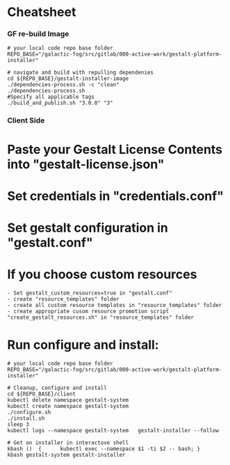 # Cheatsheet

### GF re-build Image
```
# your local code repo base folder
REPO_BASE="/galactic-fog/src/gitlab/000-active-work/gestalt-platform-installer"
```

```
# navigate and build with repulling dependenies
cd ${REPO_BASE}/gestalt-installer-image
./dependencies-process.sh -c "clean"
./dependencies-process.sh
#Specify all applicable tags
./build_and_publish.sh "3.0.0" "3"
```


### Client Side

# Paste your Gestalt License Contents into "gestalt-license.json"
# Set credentials in "credentials.conf"
# Set gestalt configuration in "gestalt.conf"
# If you choose custom resources
    - Set gestalt_custom_resources=true in "gestalt.conf"
    - create "resource_templates" folder
    - create all custom resource templates in "resource_templates" folder
    - create appropriate cusom resource promotion script  "create_gestalt_resources.sh" in "resource_templates" folder

# Run configure and install:
```
# your local code repo base folder
REPO_BASE="/galactic-fog/src/gitlab/000-active-work/gestalt-platform-installer"
```
```
# Cleanup, configure and install
cd ${REPO_BASE}/client
kubectl delete namespace gestalt-system
kubectl create namespace gestalt-system
./configure.sh
./install.sh
sleep 3
kubectl logs --namespace gestalt-system   gestalt-installer --follow
```
```
# Get on installer in interactove shell 
kbash ()  {      kubectl exec --namespace $1 -ti $2 -- bash; }
kbash gestalt-system gestalt-installer
```
